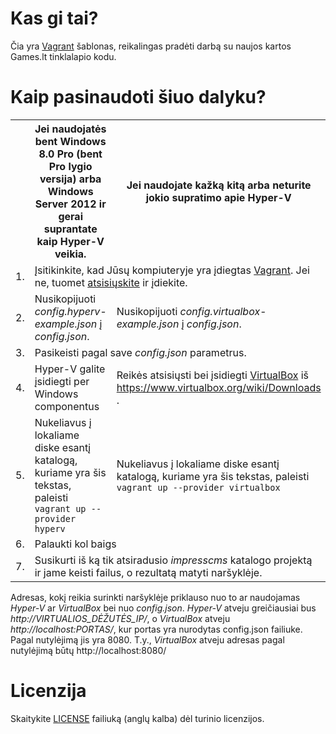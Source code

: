 # Kas gi tai?

Čia yra [Vagrant](https://www.vagrantup.com) šablonas, reikalingas pradėti darbą su naujos kartos Games.lt tinklalapio kodu.

# Kaip pasinaudoti šiuo dalyku?

<table>
   <tr>
        <th>
        </th>
      <th>
      Jei naudojatės bent Windows 8.0 Pro (bent Pro lygio versija) arba Windows Server 2012 ir gerai suprantate kaip Hyper-V veikia.
      </th>
      <th>
      Jei naudojate kažką kitą arba neturite jokio supratimo apie Hyper-V
      </th>      
   </tr>
   <tr>
   <td>
   1.
   </td>
   <td colspan="2">
   Įsitikinkite, kad Jūsų kompiuteryje yra įdiegtas <a href="https://www.vagrantup.com">Vagrant</a>. Jei ne, tuomet <a href="https://www.vagrantup.com/downloads.html">atsisiųskite</a> ir įdiekite.
   </td>
   </tr>
   <tr>
   <td>
   2.
   </td>     
   <td>
   Nusikopijuoti <i>config.hyperv-example.json</i> į <i>config.json</i>.
   </td>
      <td>
      Nusikopijuoti <i>config.virtualbox-example.json</i> į <i>config.json</i>.
   </td>
  </tr>
  <tr>
   <td>
   3.
   </td>
   <td colspan="2">
   Pasikeisti pagal save <i>config.json</i> parametrus.
   </td>
   </tr>
      <tr>
   <td>
   4.
   </td>
   <td>
   Hyper-V galite įsidiegti per Windows componentus
   </td>
   <td>
   Reikės atsisiųsti bei įsidiegti <a href="https://www.virtualbox.org/">VirtualBox</a> iš <a href="https://www.virtualbox.org/wiki/Downloads ">https://www.virtualbox.org/wiki/Downloads </a>.   
   </td> 
   </tr>
   <tr>
   <td>
   5.
   </td>
      <td>
      Nukeliavus į lokaliame diske esantį katalogą, kuriame yra šis tekstas, paleisti <br />
      <code>vagrant up --provider hyperv</code>
   </td>
      <td>
      Nukeliavus į lokaliame diske esantį katalogą, kuriame yra šis tekstas, paleisti <br />
      <code>vagrant up --provider virtualbox</code>
   </td>   
   </tr>
      <td>
   6.
   </td>
      <td colspan="2">
      Palaukti kol baigs
   </td>
   
   </tr>
   <tr>
      <td>
   7.
   </td>
      <td colspan="2">
      Susikurti iš ką tik atsiradusio <i>impresscms</i> katalogo projektą ir jame keisti failus, o rezultatą matyti naršyklėje.
   </td>   
   </tr>
</table>

Adresas, kokį reikia surinkti naršyklėje priklauso nuo to ar naudojamas *Hyper-V* ar *VirtualBox* bei nuo *config.json*. *Hyper-V* atveju greičiausiai bus *http://VIRTUALIOS_DĖŽUTĖS_IP/*, o *VirtualBox* atveju *http://localhost:PORTAS/*, kur portas yra nurodytas config.json failiuke. Pagal nutylėjimą jis yra 8080. T.y., *VirtualBox* atveju adresas pagal nutylėjimą būtų http://localhost:8080/

# Licenzija

Skaitykite [LICENSE](https://raw.githubusercontent.com/GamesLT/web-devbox/master/LICENSE) failiuką (anglų kalba) dėl turinio licenzijos.
